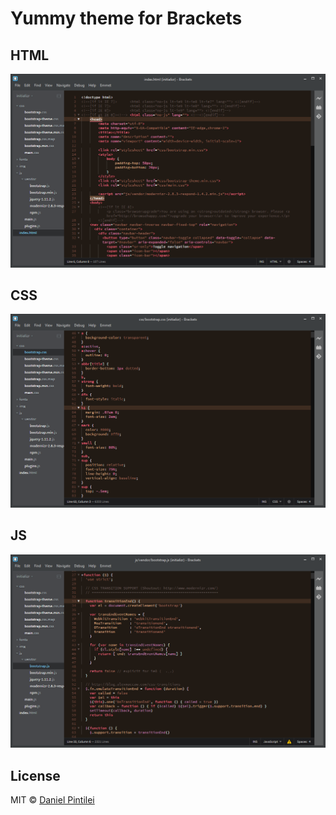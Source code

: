 Yummy theme for Brackets
========================

## HTML
![HTML!](https://github.com/DanielPintilei/cake/blob/master/screenshots/html.png)

## CSS
![CSS!](https://github.com/DanielPintilei/cake/blob/master/screenshots/css.png)

## JS
![JavaScript!](https://github.com/DanielPintilei/cake/blob/master/screenshots/js.png)

## License

MIT © [Daniel Pintilei][website]

[website]: http://danielpintilei.cf
